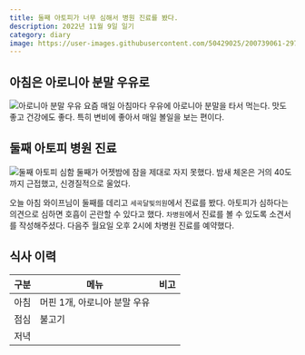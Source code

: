 ```yaml
---
title: 둘째 아토피가 너무 심해서 병원 진료를 봤다. 
description: 2022년 11월 9일 일기
category: diary
image: https://user-images.githubusercontent.com/50429025/200739061-2978058a-b9ee-47bc-a11b-115c2eccbe78.jpg
---
```


아침은 아로니아 분말 우유로
---
![아로니아 분말 우유](https://user-images.githubusercontent.com/50429025/200739061-2978058a-b9ee-47bc-a11b-115c2eccbe78.jpg '아로니아 분말 우유')
요즘 매일 아침마다 우유에 아로니아 분말을 타서 먹는다. 
맛도 좋고 건강에도 좋다. 
특히 변비에 좋아서 매일 볼일을 보는 편이다. 

둘째 아토피 병원 진료
---
![둘째 아토피 심함](https://user-images.githubusercontent.com/50429025/200741306-ec023893-8bb1-4b90-8bc3-b077e8745863.jpg '둘째 아토피 심함')
둘째가 어젯밤에 잠을 제대로 자지 못했다. 
밤새 체온은 거의 40도까지 근접했고, 신경질적으로 울었다. 


오늘 아침 와이프님이 둘째를 데리고 `세곡달빛의원`에서 진료를 봤다. 
아토피가 심하다는 의견으로 심하면 호흡이 곤란할 수 있다고 했다. 
`차병원`에서 진료를 볼 수 있도록 소견서를 작성해주셨다.
다음주 월요일 오후 2시에 차병원 진료를 예약했다. 

식사 이력
---

|구분|메뉴|비고|
|---|---|---|
|아침|머핀 1개, 아로니아 분말 우유|   |
|점심|불고기|   |
|저녁|   |   |
